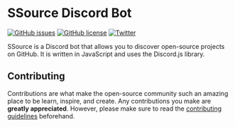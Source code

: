 # SSource Discord Bot
<!-- shields.io icons -->
[![GitHub issues](https://img.shields.io/github/issues/cytronicoder/ssource)](https://github.com/cytronicoder/ssource/issues)
[![GitHub license](https://img.shields.io/github/license/cytronicoder/ssource)](https://github.com/cytronicoder/ssource/blob/main/LICENSE)
[![Twitter](https://img.shields.io/twitter/url?style=social&url=https%3A%2F%2Fgithub.com%2Fcytronicoder%2Fssource)](https://twitter.com/intent/tweet?text=Wow:&url=https%3A%2F%2Fgithub.com%2Fcytronicoder%2Fssource)

<!-- about -->
SSource is a Discord bot that allows you to discover open-source projects on GitHub. It is written in JavaScript and uses the Discord.js library.

## Contributing

Contributions are what make the open-source community such an amazing place to be learn, inspire, and create. Any contributions you make are **greatly appreciated**. However, please make sure to read the [contributing guidelines](CONTRIBUTING.md) beforehand.
